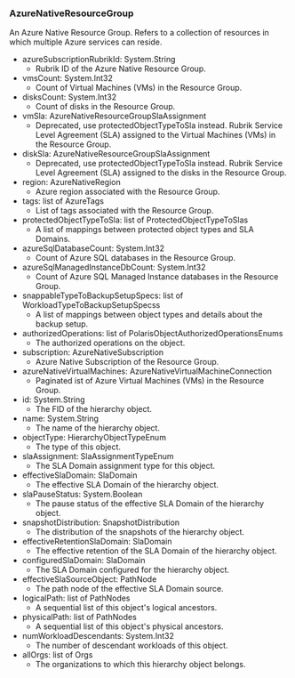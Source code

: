 ### AzureNativeResourceGroup
An Azure Native Resource Group. Refers to a collection of resources in which multiple Azure services can reside.

- azureSubscriptionRubrikId: System.String
  - Rubrik ID of the Azure Native Resource Group.
- vmsCount: System.Int32
  - Count of Virtual Machines (VMs) in the Resource Group.
- disksCount: System.Int32
  - Count of disks in the Resource Group.
- vmSla: AzureNativeResourceGroupSlaAssignment
  - Deprecated, use protectedObjectTypeToSla instead. Rubrik Service Level Agreement (SLA) assigned to the Virtual Machines (VMs) in the Resource Group.
- diskSla: AzureNativeResourceGroupSlaAssignment
  - Deprecated, use protectedObjectTypeToSla instead. Rubrik Service Level Agreement (SLA) assigned to the disks in the Resource Group.
- region: AzureNativeRegion
  - Azure region associated with the Resource Group.
- tags: list of AzureTags
  - List of tags associated with the Resource Group.
- protectedObjectTypeToSla: list of ProtectedObjectTypeToSlas
  - A list of mappings between protected object types and SLA Domains.
- azureSqlDatabaseCount: System.Int32
  - Count of Azure SQL databases in the Resource Group.
- azureSqlManagedInstanceDbCount: System.Int32
  - Count of Azure SQL Managed Instance databases in the Resource Group.
- snappableTypeToBackupSetupSpecs: list of WorkloadTypeToBackupSetupSpecss
  - A list of mappings between object types and details about the backup setup.
- authorizedOperations: list of PolarisObjectAuthorizedOperationsEnums
  - The authorized operations on the object.
- subscription: AzureNativeSubscription
  - Azure Native Subscription of the Resource Group.
- azureNativeVirtualMachines: AzureNativeVirtualMachineConnection
  - Paginated ist of Azure Virtual Machines (VMs) in the Resource Group.
- id: System.String
  - The FID of the hierarchy object.
- name: System.String
  - The name of the hierarchy object.
- objectType: HierarchyObjectTypeEnum
  - The type of this object.
- slaAssignment: SlaAssignmentTypeEnum
  - The SLA Domain assignment type for this object.
- effectiveSlaDomain: SlaDomain
  - The effective SLA Domain of the hierarchy object.
- slaPauseStatus: System.Boolean
  - The pause status of the effective SLA Domain of the hierarchy object.
- snapshotDistribution: SnapshotDistribution
  - The distribution of the snapshots of the hierarchy object.
- effectiveRetentionSlaDomain: SlaDomain
  - The effective retention of the SLA Domain of the hierarchy object.
- configuredSlaDomain: SlaDomain
  - The SLA Domain configured for the hierarchy object.
- effectiveSlaSourceObject: PathNode
  - The path node of the effective SLA Domain source.
- logicalPath: list of PathNodes
  - A sequential list of this object's logical ancestors.
- physicalPath: list of PathNodes
  - A sequential list of this object's physical ancestors.
- numWorkloadDescendants: System.Int32
  - The number of descendant workloads of this object.
- allOrgs: list of Orgs
  - The organizations to which this hierarchy object belongs.
